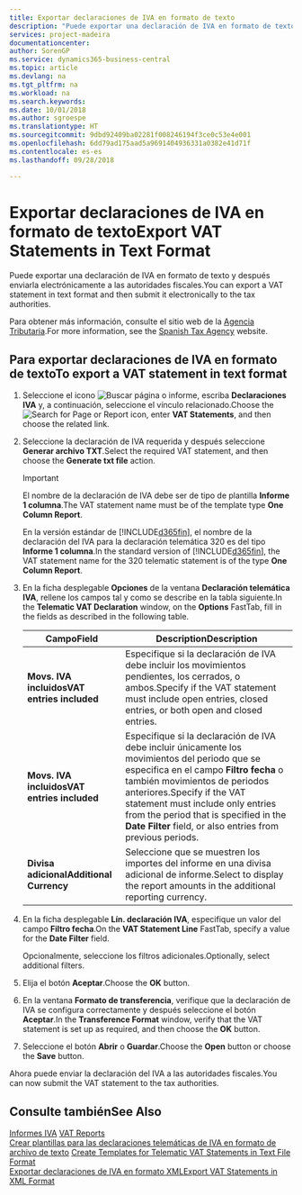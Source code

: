 ```yaml
---
title: Exportar declaraciones de IVA en formato de texto
description: "Puede exportar una declaración de IVA en formato de texto y después enviarla electrónicamente a las autoridades fiscales."
services: project-madeira
documentationcenter: 
author: SorenGP
ms.service: dynamics365-business-central
ms.topic: article
ms.devlang: na
ms.tgt_pltfrm: na
ms.workload: na
ms.search.keywords: 
ms.date: 10/01/2018
ms.author: sgroespe
ms.translationtype: HT
ms.sourcegitcommit: 9dbd92409ba02281f008246194f3ce0c53e4e001
ms.openlocfilehash: 6dd79ad175aad5a9691404936331a0382e41d71f
ms.contentlocale: es-es
ms.lasthandoff: 09/28/2018

---
```

# <a name="export-vat-statements-in-text-format"></a><span data-ttu-id="2b62b-103">Exportar declaraciones de IVA en formato de texto</span><span class="sxs-lookup"><span data-stu-id="2b62b-103">Export VAT Statements in Text Format</span></span>
<span data-ttu-id="2b62b-104">Puede exportar una declaración de IVA en formato de texto y después enviarla electrónicamente a las autoridades fiscales.</span><span class="sxs-lookup"><span data-stu-id="2b62b-104">You can export a VAT statement in text format and then submit it electronically to the tax authorities.</span></span>  

<span data-ttu-id="2b62b-105">Para obtener más información, consulte el sitio web de la [Agencia Tributaria](https://go.microsoft.com/fwlink/?LinkID=238181).</span><span class="sxs-lookup"><span data-stu-id="2b62b-105">For more information, see the [Spanish Tax Agency](https://go.microsoft.com/fwlink/?LinkID=238181) website.</span></span>  

## <a name="to-export-a-vat-statement-in-text-format"></a><span data-ttu-id="2b62b-106">Para exportar declaraciones de IVA en formato de texto</span><span class="sxs-lookup"><span data-stu-id="2b62b-106">To export a VAT statement in text format</span></span>  

1.  <span data-ttu-id="2b62b-107">Seleccione el icono ![Buscar página o informe](../../media/ui-search/search_small.png "icono Buscar página o informe"), escriba **Declaraciones IVA** y, a continuación, seleccione el vínculo relacionado.</span><span class="sxs-lookup"><span data-stu-id="2b62b-107">Choose the ![Search for Page or Report](../../media/ui-search/search_small.png "Search for Page or Report icon") icon, enter **VAT Statements**, and then choose the related link.</span></span>  
2.  <span data-ttu-id="2b62b-108">Seleccione la declaración de IVA requerida y después seleccione **Generar archivo TXT**.</span><span class="sxs-lookup"><span data-stu-id="2b62b-108">Select the required VAT statement, and then choose the **Generate txt file** action.</span></span>  

    > [!IMPORTANT]  
    >  <span data-ttu-id="2b62b-109">El nombre de la declaración de IVA debe ser de tipo de plantilla **Informe 1 columna**.</span><span class="sxs-lookup"><span data-stu-id="2b62b-109">The VAT statement name must be of the template type **One Column Report**.</span></span>  
    >   
    >  <span data-ttu-id="2b62b-110">En la versión estándar de [!INCLUDE[d365fin](../../includes/d365fin_md.md)], el nombre de la declaración del IVA para la declaración telemática 320 es del tipo **Informe 1 columna**.</span><span class="sxs-lookup"><span data-stu-id="2b62b-110">In the standard version of [!INCLUDE[d365fin](../../includes/d365fin_md.md)], the VAT statement name for the 320 telematic statement is of the type **One Column Report**.</span></span>  

4.  <span data-ttu-id="2b62b-111">En la ficha desplegable **Opciones** de la ventana **Declaración telemática IVA**, rellene los campos tal y como se describe en la tabla siguiente.</span><span class="sxs-lookup"><span data-stu-id="2b62b-111">In the **Telematic VAT Declaration** window, on the **Options** FastTab, fill in the fields as described in the following table.</span></span>  

    |<span data-ttu-id="2b62b-112">Campo</span><span class="sxs-lookup"><span data-stu-id="2b62b-112">Field</span></span>|<span data-ttu-id="2b62b-113">Description</span><span class="sxs-lookup"><span data-stu-id="2b62b-113">Description</span></span>|  
    |---------------------------------|---------------------------------------|  
    |<span data-ttu-id="2b62b-114">**Movs. IVA incluidos**</span><span class="sxs-lookup"><span data-stu-id="2b62b-114">**VAT entries included**</span></span>|<span data-ttu-id="2b62b-115">Especifique si la declaración de IVA debe incluir los movimientos pendientes, los cerrados, o ambos.</span><span class="sxs-lookup"><span data-stu-id="2b62b-115">Specify if the VAT statement must include open entries, closed entries, or both open and closed entries.</span></span>|  
    |<span data-ttu-id="2b62b-116">**Movs. IVA incluidos**</span><span class="sxs-lookup"><span data-stu-id="2b62b-116">**VAT entries included**</span></span>|<span data-ttu-id="2b62b-117">Especifique si la declaración de IVA debe incluir únicamente los movimientos del periodo que se especifica en el campo **Filtro fecha** o también movimientos de periodos anteriores.</span><span class="sxs-lookup"><span data-stu-id="2b62b-117">Specify if the VAT statement must include only entries from the period that is specified in the **Date Filter** field, or also entries from previous periods.</span></span>|  
    |<span data-ttu-id="2b62b-118">**Divisa adicional**</span><span class="sxs-lookup"><span data-stu-id="2b62b-118">**Additional Currency**</span></span>|<span data-ttu-id="2b62b-119">Seleccione que se muestren los importes del informe en una divisa adicional de informe.</span><span class="sxs-lookup"><span data-stu-id="2b62b-119">Select to display the report amounts in the additional reporting currency.</span></span>|  

5.  <span data-ttu-id="2b62b-120">En la ficha desplegable **Lín. declaración IVA**, especifique un valor del campo **Filtro fecha**.</span><span class="sxs-lookup"><span data-stu-id="2b62b-120">On the **VAT Statement Line** FastTab, specify a value for the **Date Filter** field.</span></span>  

    <span data-ttu-id="2b62b-121">Opcionalmente, seleccione los filtros adicionales.</span><span class="sxs-lookup"><span data-stu-id="2b62b-121">Optionally, select additional filters.</span></span>  
6.  <span data-ttu-id="2b62b-122">Elija el botón **Aceptar**.</span><span class="sxs-lookup"><span data-stu-id="2b62b-122">Choose the **OK** button.</span></span>  
7.  <span data-ttu-id="2b62b-123">En la ventana **Formato de transferencia**, verifique que la declaración de IVA se configura correctamente y después seleccione el botón **Aceptar**.</span><span class="sxs-lookup"><span data-stu-id="2b62b-123">In the **Transference Format** window, verify that the VAT statement is set up as required, and then choose the **OK** button.</span></span>  
8.  <span data-ttu-id="2b62b-124">Seleccione el botón **Abrir** o **Guardar**.</span><span class="sxs-lookup"><span data-stu-id="2b62b-124">Choose the **Open** button or choose the **Save** button.</span></span>  

<span data-ttu-id="2b62b-125">Ahora puede enviar la declaración del IVA a las autoridades fiscales.</span><span class="sxs-lookup"><span data-stu-id="2b62b-125">You can now submit the VAT statement to the tax authorities.</span></span>  

## <a name="see-also"></a><span data-ttu-id="2b62b-126">Consulte también</span><span class="sxs-lookup"><span data-stu-id="2b62b-126">See Also</span></span>  
 <span data-ttu-id="2b62b-127">[Informes IVA](vat-reports.md) </span><span class="sxs-lookup"><span data-stu-id="2b62b-127">[VAT Reports](vat-reports.md) </span></span>  
 <span data-ttu-id="2b62b-128">[Crear plantillas para las declaraciones telemáticas de IVA en formato de archivo de texto](how-to-create-templates-for-telematic-vat-statements-in-text-file-format.md) </span><span class="sxs-lookup"><span data-stu-id="2b62b-128">[Create Templates for Telematic VAT Statements in Text File Format](how-to-create-templates-for-telematic-vat-statements-in-text-file-format.md) </span></span>  
 [<span data-ttu-id="2b62b-129">Exportar declaraciones de IVA en formato XML</span><span class="sxs-lookup"><span data-stu-id="2b62b-129">Export VAT Statements in XML Format</span></span>](how-to-export-vat-statements-in-xml-format.md)

